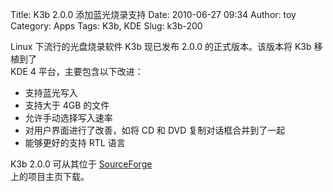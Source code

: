 Title: K3b 2.0.0 添加蓝光烧录支持
Date: 2010-06-27 09:34
Author: toy
Category: Apps
Tags: K3b, KDE
Slug: k3b-200

Linux 下流行的光盘烧录软件 K3b 现已发布 2.0.0 的正式版本。该版本将 K3b
移植到了  
KDE 4 平台，主要包含以下改进：

+ 支持蓝光写入  
+ 支持大于 4GB 的文件  
+ 允许手动选择写入速率  
+ 对用户界面进行了改善，如将 CD 和 DVD 复制对话框合并到了一起  
+ 能够更好的支持 RTL 语言

K3b 2.0.0 可从其位于
[SourceForge](http://sourceforge.net/projects/k3b/)  
上的项目主页下载。
